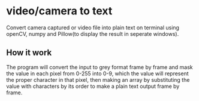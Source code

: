 # video/camera to text
Convert camera captured or video file into plain text on terminal using openCV, numpy and Pillow(to display the result in seperate windows).
## How it work
The program will convert the input to grey format frame by frame and mask the value in each pixel from 0-255 into 0-9, which the value will represent the proper character in that pixel, then making an array by substituting the value with characters by its order to make a plain text output frame by frame.
